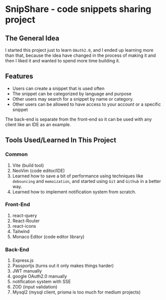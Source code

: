 # SnipShare - code snippets sharing project

## The General Idea

I started this project just to learn `OAuth2.0`, and I ended up learning
more than that, because the idea have changed in the process of making
it and then I liked it and wanted to spend more time building it.

## Features

- Users can create a snippet that is used often
- The snippet can be categorized by language and purpose
- Other users may search for a snippet by name or category. 
- Other users can be allowed to have access to your account or a specific snippet

The back-end is separate from the front-end so it can be used with any
client like an IDE as an example.

## Tools Used/Learned In This Project

### Common
1. Vite (build tool)
3. NeoVim (code editor/IDE)
4. Learned how to save a bit of performance using techniques
  like `debouncing` and `memoization`, and started using
  `Git` and `Github` in a better way.
6. Learned how to implement notification system from scratch.

### Front-End

1. react-query
3. React-Router
4. react-icons
5. Tailwind
6. Monaco Editor (code editor library)

### Back-End

1. Express.js
3. Passportjs (turns out it only makes things harder)
4. JWT manually
5. google OAuth2.0 manually
6. notification system with SSE
7. ZOD (input validation)
8. Mysql2 (mysql client, prisma is too much for medium projects)
